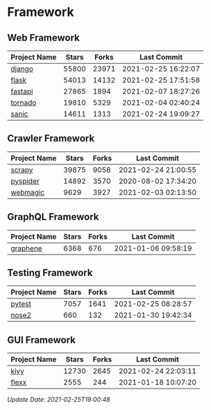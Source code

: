 # Framework

## Web Framework
| Project Name | Stars | Forks | Last Commit |
| ------------ | ----- | ----- | ----------- |
| [django](https://github.com/django/django) | 55800 | 23971 | 2021-02-25 16:22:07 |
| [flask](https://github.com/pallets/flask) | 54013 | 14132 | 2021-02-25 17:51:58 |
| [fastapi](https://github.com/tiangolo/fastapi) | 27865 | 1894 | 2021-02-07 18:27:26 |
| [tornado](https://github.com/tornadoweb/tornado) | 19810 | 5329 | 2021-02-04 02:40:24 |
| [sanic](https://github.com/sanic-org/sanic) | 14611 | 1313 | 2021-02-24 19:09:27 |

## Crawler Framework
| Project Name | Stars | Forks | Last Commit |
| ------------ | ----- | ----- | ----------- |
| [scrapy](https://github.com/scrapy/scrapy) | 39875 | 9058 | 2021-02-24 21:00:55 |
| [pyspider](https://github.com/binux/pyspider) | 14892 | 3570 | 2020-08-02 17:34:20 |
| [webmagic](https://github.com/code4craft/webmagic) | 9629 | 3927 | 2021-02-03 02:13:50 |

## GraphQL Framework
| Project Name | Stars | Forks | Last Commit |
| ------------ | ----- | ----- | ----------- |
| [graphene](https://github.com/graphql-python/graphene) | 6368 | 676 | 2021-01-06 09:58:19 |

## Testing Framework
| Project Name | Stars | Forks | Last Commit |
| ------------ | ----- | ----- | ----------- |
| [pytest](https://github.com/pytest-dev/pytest) | 7057 | 1641 | 2021-02-25 08:28:57 |
| [nose2](https://github.com/nose-devs/nose2) | 660 | 132 | 2021-01-30 19:42:34 |

## GUI Framework
| Project Name | Stars | Forks | Last Commit |
| ------------ | ----- | ----- | ----------- |
| [kivy](https://github.com/kivy/kivy) | 12730 | 2645 | 2021-02-24 22:03:11 |
| [flexx](https://github.com/flexxui/flexx) | 2555 | 244 | 2021-01-18 10:07:20 |

*Update Date: 2021-02-25T19:00:48*